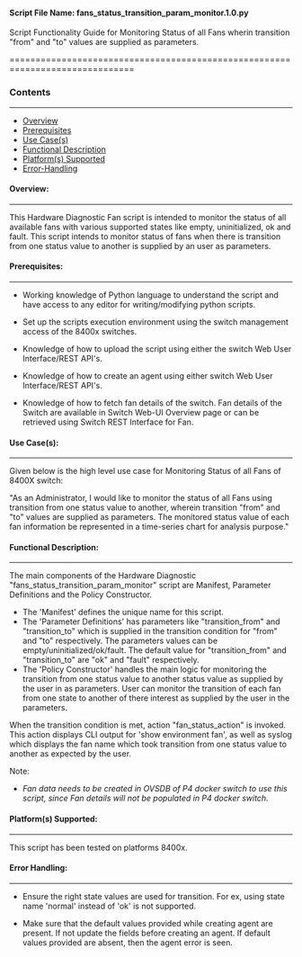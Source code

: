 #### Script File Name: fans\_status\_transition\_param\_monitor.1.0.py

Script Functionality Guide for Monitoring Status of all Fans wherin
transition "from" and "to" values are supplied as parameters.

==============================================================================

### Contents

------------------------------------------------------------------------------
- [Overview](#Overview)
- [Prerequisites](#Prerequisites)
- [Use Case(s)](#Use_Case)
- [Functional Description](#Functional_Description)
- [Platform(s) Supported](#Platforms_Supported)
- [Error-Handling](#Error-Handling)


<a id='Overview'></a>
#### Overview:

------------------------------------------------------------------------------

This Hardware Diagnostic Fan script is intended to monitor the status of
all available fans with various supported states like empty,
uninitialized, ok and fault. This script intends to monitor status of
fans when there is transition from one status value to another is
supplied by an user as parameters.

<a id='Prerequisites'></a>
#### Prerequisites:
------------------------------------------------------------------------------

- Working knowledge of Python language to understand the script and have 
access to any editor for writing/modifying python scripts.

- Set up the scripts execution environment using the switch management access 
of the 8400x switches.

- Knowledge of how to upload the script using either the switch Web User 
Interface/REST API's.

- Knowledge of how to create an agent using either switch Web User 
Interface/REST API's.

- Knowledge of how to fetch fan details of the switch. Fan details of the 
Switch are available in Switch Web-UI Overview page or can be retrieved using 
Switch REST Interface for Fan. 

<a id='Use_Case'/></a>
#### Use Case(s):

------------------------------------------------------------------------------

Given below is the high level use case for Monitoring Status of all Fans
of 8400X switch:

"As an Administrator, I would like to monitor the status of all Fans
using transition from one status value to another, wherein transition
"from" and "to" values are supplied as parameters. The monitored status
value of each fan information be represented in a time-series chart for
analysis purpose."

<a id='Functional_Description'/></a>
#### Functional Description:

------------------------------------------------------------------------------

The main components of the Hardware Diagnostic
"fans\_status\_transition\_param\_monitor" script are Manifest,
Parameter Definitions and the Policy Constructor.

- The 'Manifest' defines the unique name for this script. 
- The 'Parameter Definitions' has parameters like "transition\_from" and 
"transition\_to" which is supplied in the transition condition for "from" and 
"to" respectively. The parameters values can be empty/uninitialized/ok/fault.
The default value for "transition\_from" and "transition\_to" are "ok"
and "fault" respectively.
- The 'Policy Constructor' handles the main logic for monitoring the
transition from one status value to another status value as supplied by
the user in as parameters. User can monitor the transition of each fan
from one state to another of there interest as supplied by the user in
the parameters.

When the transition condition is met, action "fan\_status\_action" is
invoked. This action displays CLI output for 'show environment fan', as
well as syslog which displays the fan name which took transition from
one status value to another as expected by the user.

Note:

- *Fan data needs to be created in OVSDB of P4 docker switch to use
  this script, since Fan details will not be populated in P4
  docker switch.*

<a id='Platforms_Supported'/></a>
#### Platform(s) Supported:

------------------------------------------------------------------------------
This script has been tested on platforms 8400x.

<a id='Error-Handling'/></a>
#### Error Handling:

------------------------------------------------------------------------------
- Ensure the right state values are used for transition. For ex, using
state name 'normal' instead of 'ok' is not supported.

- Make sure that the default values provided while creating agent are
present. If not update the fields before creating an agent. If default
values provided are absent, then the agent error is seen.